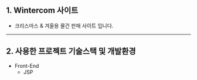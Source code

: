 ## 1. Wintercom 사이트
- 크리스마스 & 겨울용 물건 판매 사이트 입니다.
---
## 2. 사용한 프로젝트 기술스택 및 개발환경
- Front-End
  - JSP


